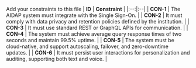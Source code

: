 Add your constraints to this file
| **ID** | **Constraint** |
|:--:|:--|
| **CON-1** | The AIDAP system must integrate with the Single Sign-On. |
| **CON-2** | It must comply with data privacy and retention policies defined by the institution. |
| **CON-3** | It must use standard REST or GraphQL APIs for communication. |
| **CON-4** | The system must achieve average query response times of two seconds and maintain 99.5% uptime. |
| **CON-5** | The system must be cloud-native, and support autoscaling, failover, and zero-downtime updates. |
| **CON-6** | It must persist user interactions for personalization and auditing, supporting both text and voice. |
